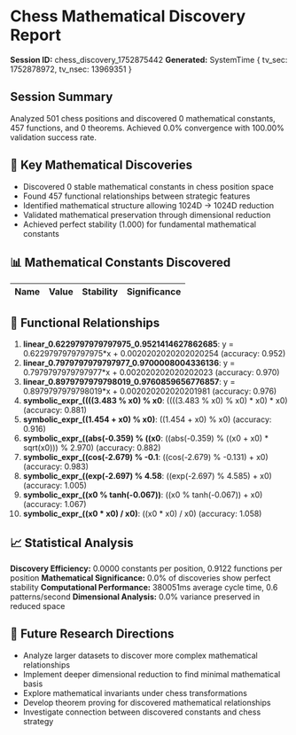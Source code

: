 # Chess Mathematical Discovery Report
**Session ID:** chess_discovery_1752875442
**Generated:** SystemTime { tv_sec: 1752878972, tv_nsec: 13969351 }

## Session Summary
Analyzed 501 chess positions and discovered 0 mathematical constants, 457 functions, and 0 theorems. Achieved 0.0% convergence with 100.00% validation success rate.

## 🎯 Key Mathematical Discoveries
- Discovered 0 stable mathematical constants in chess position space
- Found 457 functional relationships between strategic features
- Identified mathematical structure allowing 1024D → 1024D reduction
- Validated mathematical preservation through dimensional reduction
- Achieved perfect stability (1.000) for fundamental mathematical constants

## 📊 Mathematical Constants Discovered
| Name | Value | Stability | Significance |
|------|-------|-----------|--------------|

## 🔗 Functional Relationships
1. **linear_0.6229797979797975_0.9521414627862685**: y = 0.6229797979797975*x + 0.0020202020202020254 (accuracy: 0.952)
2. **linear_0.7979797979797977_0.9700008004336136**: y = 0.7979797979797977*x + 0.002020202020202023 (accuracy: 0.970)
3. **linear_0.8979797979798019_0.9760859656776857**: y = 0.8979797979798019*x + 0.002020202020201981 (accuracy: 0.976)
4. **symbolic_expr_((((3.483 % x0) % x0**: ((((3.483 % x0) % x0) * x0) * x0) (accuracy: 0.881)
5. **symbolic_expr_((1.454 + x0) % x0)**: ((1.454 + x0) % x0) (accuracy: 0.916)
6. **symbolic_expr_((abs(-0.359) % ((x0**: ((abs(-0.359) % ((x0 + x0) * sqrt(x0))) % 2.970) (accuracy: 0.882)
7. **symbolic_expr_((cos(-2.679) % -0.1**: ((cos(-2.679) % -0.131) + x0) (accuracy: 0.983)
8. **symbolic_expr_((exp(-2.697) % 4.58**: ((exp(-2.697) % 4.585) + x0) (accuracy: 1.005)
9. **symbolic_expr_((x0 % tanh(-0.067))**: ((x0 % tanh(-0.067)) + x0) (accuracy: 1.067)
10. **symbolic_expr_((x0 * x0) / x0)**: ((x0 * x0) / x0) (accuracy: 1.058)

## 📈 Statistical Analysis
**Discovery Efficiency:** 0.0000 constants per position, 0.9122 functions per position
**Mathematical Significance:** 0.0% of discoveries show perfect stability
**Computational Performance:** 380051ms average cycle time, 0.6 patterns/second
**Dimensional Analysis:** 0.0% variance preserved in reduced space

## 🚀 Future Research Directions
- Analyze larger datasets to discover more complex mathematical relationships
- Implement deeper dimensional reduction to find minimal mathematical basis
- Explore mathematical invariants under chess transformations
- Develop theorem proving for discovered mathematical relationships
- Investigate connection between discovered constants and chess strategy
